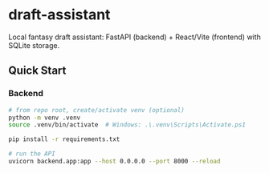 # draft-assistant

Local fantasy draft assistant: FastAPI (backend) + React/Vite (frontend) with SQLite storage.

## Quick Start

### Backend
```bash
# from repo root, create/activate venv (optional)
python -m venv .venv
source .venv/bin/activate  # Windows: .\.venv\Scripts\Activate.ps1

pip install -r requirements.txt

# run the API
uvicorn backend.app:app --host 0.0.0.0 --port 8000 --reload
